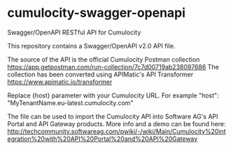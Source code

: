 # cumulocity-swagger-openapi
Swagger/OpenAPI RESTful API for Cumulocity

This repository contains a Swagger/OpenAPI v2.0 API file.

The source of the API is the official Cumulocity Postman collection https://app.getpostman.com/run-collection/7c7d00719ab238097686
The collection has been converted using APIMatic's API Transformer https://www.apimatic.io/transformer

Replace {host} parameter with your Cumulocity URL. 
For example "host": "MyTenantName.eu-latest.cumulocity.com"

The file can be used to import the Cumulocity API into Software AG's API Portal and API Gateway products. 
More info and a demo can be found here: http://techcommunity.softwareag.com/pwiki/-/wiki/Main/Cumulocity%20integration%20with%20API%20Portal%20and%20API%20Gateway
